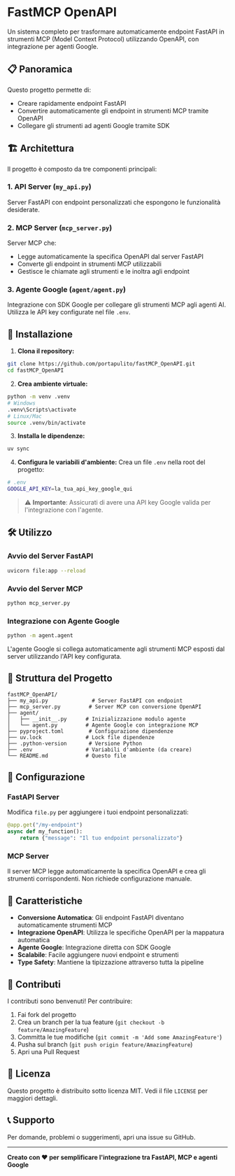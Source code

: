 # FastMCP OpenAPI

Un sistema completo per trasformare automaticamente endpoint FastAPI in strumenti MCP (Model Context Protocol) utilizzando OpenAPI, con integrazione per agenti Google.

## 📋 Panoramica

Questo progetto permette di:
- Creare rapidamente endpoint FastAPI
- Convertire automaticamente gli endpoint in strumenti MCP tramite OpenAPI
- Collegare gli strumenti ad agenti Google tramite SDK

## 🏗️ Architettura

Il progetto è composto da tre componenti principali:

### 1. **API Server** (`my_api.py`)
Server FastAPI con endpoint personalizzati che espongono le funzionalità desiderate.

### 2. **MCP Server** (`mcp_server.py`)
Server MCP che:
- Legge automaticamente la specifica OpenAPI dal server FastAPI
- Converte gli endpoint in strumenti MCP utilizzabili
- Gestisce le chiamate agli strumenti e le inoltra agli endpoint

### 3. **Agente Google** (`agent/agent.py`)
Integrazione con SDK Google per collegare gli strumenti MCP agli agenti AI. Utilizza le API key configurate nel file `.env`.

## 🚀 Installazione

1. **Clona il repository:**
```bash
git clone https://github.com/portapulito/fastMCP_OpenAPI.git
cd fastMCP_OpenAPI
```

2. **Crea ambiente virtuale:**
```bash
python -m venv .venv
# Windows
.venv\Scripts\activate
# Linux/Mac
source .venv/bin/activate
```

3. **Installa le dipendenze:**
```bash
uv sync
```

4. **Configura le variabili d'ambiente:**
Crea un file `.env` nella root del progetto:
```bash
# .env
GOOGLE_API_KEY=la_tua_api_key_google_qui
```

> ⚠️ **Importante**: Assicurati di avere una API key Google valida per l'integrazione con l'agente.

## 🛠️ Utilizzo

### Avvio del Server FastAPI
```bash
uvicorn file:app --reload
```

### Avvio del Server MCP
```bash
python mcp_server.py
```

### Integrazione con Agente Google
```bash
python -m agent.agent
```

L'agente Google si collega automaticamente agli strumenti MCP esposti dal server utilizzando l'API key configurata.

## 📁 Struttura del Progetto

```
fastMCP_OpenAPI/
├── my_api.py              # Server FastAPI con endpoint
├── mcp_server.py         # Server MCP con conversione OpenAPI
├── agent/
│   ├── __init__.py      # Inizializzazione modulo agente
│   └── agent.py         # Agente Google con integrazione MCP
├── pyproject.toml        # Configurazione dipendenze
├── uv.lock              # Lock file dipendenze
├── .python-version       # Versione Python
├── .env                 # Variabili d'ambiente (da creare)
└── README.md            # Questo file
```

## 🔧 Configurazione

### FastAPI Server
Modifica `file.py` per aggiungere i tuoi endpoint personalizzati:

```python
@app.get("/my-endpoint")
async def my_function():
    return {"message": "Il tuo endpoint personalizzato"}
```

### MCP Server
Il server MCP legge automaticamente la specifica OpenAPI e crea gli strumenti corrispondenti. Non richiede configurazione manuale.

## 🌟 Caratteristiche

- **Conversione Automatica**: Gli endpoint FastAPI diventano automaticamente strumenti MCP
- **Integrazione OpenAPI**: Utilizza le specifiche OpenAPI per la mappatura automatica
- **Agente Google**: Integrazione diretta con SDK Google
- **Scalabile**: Facile aggiungere nuovi endpoint e strumenti
- **Type Safety**: Mantiene la tipizzazione attraverso tutta la pipeline

## 🤝 Contributi

I contributi sono benvenuti! Per contribuire:

1. Fai fork del progetto
2. Crea un branch per la tua feature (`git checkout -b feature/AmazingFeature`)
3. Committa le tue modifiche (`git commit -m 'Add some AmazingFeature'`)
4. Pusha sul branch (`git push origin feature/AmazingFeature`)
5. Apri una Pull Request

## 📝 Licenza

Questo progetto è distribuito sotto licenza MIT. Vedi il file `LICENSE` per maggiori dettagli.

## 📞 Supporto

Per domande, problemi o suggerimenti, apri una issue su GitHub.

---

**Creato con ❤️ per semplificare l'integrazione tra FastAPI, MCP e agenti Google**
